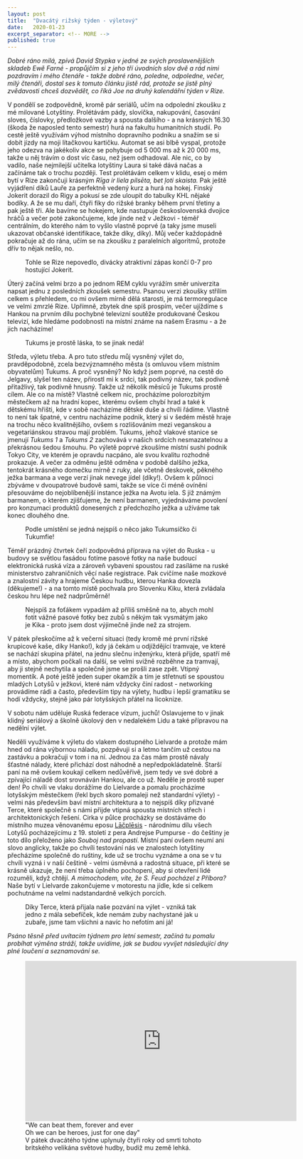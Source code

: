 ```yaml
---
layout: post
title:  "Dvacátý rižský týden - výletový"
date:   2020-01-23
excerpt_separator: <!-- MORE -->
published: true
---
```


<p class="intro"><i><span class="dropcap">D</span>obré ráno milá, zpívá David Stypka v jedné ze svých proslavenějších skladeb Ewě Farné - propůjčím si z jeho tří úvodních slov dvě a rád nimi pozdravím i mého čtenáře - takže dobré ráno, poledne, odpoledne, večer, milý čtenáři, dostal ses k tomuto článku jistě rád, protože se jistě plný zvědavosti chceš dozvědět, co říká Joe na druhý kalendářní týden v Rize. </i></p>

<!-- MORE --> 

V pondělí se zodpovědně, kromě pár seriálů, učím na odpolední zkoušku z mé milované Lotyštiny. Prolétávám pády, slovíčka, nakupování, časování sloves, číslovky, předložkové vazby a spousta dalšího - a na krásných 16.30 (škoda že naposled tento semestr) hurá na fakultu humanitních studií. Po cestě ještě využívám výhod místního dopravního podniku a snažím se si dobít jízdy na moji lítačkovou kartičku. Automat se asi blbě vyspal, protože jeho odezva na jakékoliv akce se pohybuje od 5 000 ms až k 20 000 ms, takže u něj trávím o dost víc času, než jsem odhadoval. Ale nic, co by vadilo, naše nejmilejší učitelka lotyštiny Laura si také dává načas a začínáme tak o trochu později. Test prolétávám celkem v klidu, esej o mém bytí v Rize zakončuji krásným _Rīga ir liela pilsēta, bet ļoti skaista._ Pak ještě vyjádření díků Lauře za perfektně vedený kurz a hurá na hokej. Finský Jokerit dorazil do Rigy a pokusí se zde uloupit do tabulky KHL nějaké bodíky. A že se mu daří, čtyři fíky do rižské branky během první třetiny a pak ještě tři. Ale bavíme se hokejem, kde nastupuje československá dvojice hráčů a večer poté zakončujeme, kde jinde než v Ježkovi - téměř centrálním, do kterého nám to vyšlo vlastně poprvé (a taky jsme museli ukazovat občanské identifikace, takže díky, díky). Můj večer každopádně pokračuje až do rána, učím se na zkoušku z paralelních algoritmů, protože dřív to nějak nešlo, no. 

<figure>  
 <img src="{{ site.baseurl }}/assets/img/IMG_3551.jpg" alt="" class="img-center"> 
   <figcaption>Tohle se Rize nepovedlo, divácky atraktivní zápas končí 0-7 pro hostující Jokerit.</figcaption>
 </figure>

Úterý začíná velmi brzo a po jednom REM cyklu vyrážím směr univerzita napsat jednu z posledních zkoušek semestru. Psanou verzi zkoušky střílím celkem s přehledem, co mi ovšem mírně dělá starosti, je má termoregulace ve velmi zmrzlé Rize. Upřímně, zbytek dne spíš prospím, večer ujíždíme s Hankou na prvním dílu pochybné televizní soutěže produkované Českou televizí, kde hledáme podobnosti na místní známe na našem Erasmu - a že jich nacházíme!

<figure>  
 <img src="{{ site.baseurl }}/assets/img/IMG_0010.jpg" alt="" class="img-center"> 
   <figcaption>Tukums je prostě láska, to se jinak nedá!</figcaption>
 </figure>

Středa, výletu třeba. A pro tuto středu můj vysněný výlet do, pravděpodobně, zcela bezvýznamného města (s omluvou všem místním obyvatelům) Tukums. A proč vysněný? No když jsem poprvé, na cestě do Jelgavy, slyšel ten název, přirostl mi k srdci, tak podivný název, tak podivně přitažlivý, tak podivně hnusný. Takže už několik měsíců je Tukums prostě cílem. Ale co na místě? Vlastně celkem nic, procházíme polorozbitým městečkem až na hradní kopec, kterému ovšem chybí hrad a také k dětskému hřišti, kde v sobě nacházíme dětské duše a chvíli řádíme. Vlastně to není tak špatné, v centru nacházíme podnik, který si v šedém městě hraje na trochu něco kvalitnějšího, ovšem s rozlišováním mezi veganskou a vegetariánskou stravou mají problém. Tukums, jehož vlakové stanice se jmenují _Tukums 1_ a _Tukums 2_ zachovává v našich srdcích nesmazatelnou a překrásnou šedou šmouhu. Po výletě poprvé zkoušíme místní sushi podnik Tokyo City, ve kterém je opravdu nacpáno, ale svou kvalitu rozhodně prokazuje. A večer za odměnu ještě odměna v podobě dalšího ježka, tentokrát krásného domečku mírně z ruky, ale včetně deskovek, pěkného ježka barmana a vege verzí jinak nevege jídel (díky!). Ovšem k půlnoci zbýváme v dvoupatrové budově sami, takže se více či méně ovínění přesouváme do nejoblíbenější instance ježka na Avotu iela. S již známým barmanem, o kterém zjišťujeme, že není barmanem, vyjednáváme povolení pro konzumaci produktů donesených z předchozího ježka a užíváme tak konec dlouhého dne.

<figure>  
 <img src="{{ site.baseurl }}/assets/img/82692656_171598400841514_9104434063032188928_n.jpg" alt="" class="img-center"> 
   <figcaption>Podle umístění se jedná nejspíš o něco jako Tukumsíčko či Tukumfie!</figcaption>
 </figure>

Téměř prázdný čtvrtek čeří zodpovědná příprava na výlet do Ruska - u budovy se světlou fasádou fotíme pasové fotky na naše budoucí elektronická ruská víza a zároveň vybaveni spoustou rad zasíláme na ruské ministerstvo zahraničních věcí naše registrace. Pak cvičíme naše mozkové a znalostní závity a hrajeme Českou hudbu, kterou Hanka dovezla (děkujeme!) - a na tomto místě pochvala pro Slovenku Kiku, která zvládala českou hru lépe než nadprůměrně!

<figure>  
 <img src="{{ site.baseurl }}/assets/img/IMG_3637-1579813843290.jpg" alt="" class="img-center"> 
   <figcaption>Nejspíš za foťákem vypadám až příliš směšně na to, abych mohl fotit vážné pasové fotky bez zubů s někým tak vysmátým jako je Kika - proto jsem dost výjimečně jinde než za strojem.</figcaption>
 </figure>

V pátek přeskočíme až k večerní situaci (tedy kromě mé první rižské krupicové kaše, díky Hanko!), kdy já čekám u odjíždějící tramvaje, ve které se nachází skupina přátel, na jednu slečnu inženýrku, která přijde, spatří mě a místo, abychom počkali na další, se velmi svižně rozběhne za tramvají, aby ji stejně nechytila a společně jsme se prošli zase zpět. Vtipný momentík. A poté ještě jeden super okamžik a tím je střetnutí se spoustou mladých Lotyšů v ježkovi, které nám vždycky činí radost - networking provádíme rádi a často, především tipy na výlety, hudbu i lepší gramatiku se hodí vždycky, stejně jako pár lotyšských přátel na licoknize.

V sobotu nám uděluje Ruská federace vízum, juchů! Oslavujeme to v jinak klidný seriálový a školně úkolový den v nedalekém Lidu a také přípravou na nedělní výlet. 

Neděli využíváme k výletu do vlakem dostupného Lielvarde a protože mám hned od rána výbornou náladu, pozpěvuji si a letmo tančím už cestou na zastávku a pokračuji v tom i na ní. Jednou za čas mám prostě návaly šťastné nálady, které přichází dost náhodně a nepředpokládatelně. Starší paní na mě ovšem koukají celkem nedůvěřivě, jsem tedy ve své dobré a zpívající náladě dost srovnáván Hankou, ale co už. Neděle je prostě super den! Po chvíli ve vlaku dorážíme do Lielvarde a pomalu procházíme lotyšským městečkem (řekl bych skoro pomaleji než standardní výlety) - velmi nás především baví místní architektura a to nejspíš díky přizvané Terce, které společně s námi přijde vtipná spousta místních střech i architektonických řešení. Cirka v půlce procházky se dostáváme do místního muzea věnovanému eposu [Lāčplēsis](https://cs.wikipedia.org/wiki/L%C4%81%C4%8Dpl%C4%93sis) - národnímu dílu všech Lotyšů pocházejícímu z 19. století z pera Andrejse Pumpurse - do češtiny je toto dílo přeloženo jako *Souboj nad propastí*. Místní paní ovšem neumí ani slovo anglicky, takže po chvíli testování nás ve znalostech lotyštiny přecházíme společně do ruštiny, kde už se trochu vyznáme a ona se v tu chvíli vyzná i v naší češtině - velmi úsměvná a radostná situace, při které se krásně ukazuje, že není třeba úplného pochopení, aby si otevření lidé rozuměli, když chtějí. _A mimochodem, víte, že S. Feud pocházel z Příbora?_ Naše bytí v Lielvarde zakončujeme v motorestu na jídle, kde si celkem pochutnáme na velmi nadstandardně velkých porcích.

<figure>  
 <img src="{{ site.baseurl }}/assets/img/IMG_3761.jpg" alt="" class="img-center"> 
   <figcaption>Díky Terce, která přijala naše pozvání na výlet - vzniká tak jedno z mála sebefíček, kde nemám zuby nachystané jak u zubaře, jsme tam všichni a navíc ho nefotím ani já!</figcaption>
 </figure>

_Psáno těsně před uvítacím týdnem pro letní semestr, začíná tu pomalu probíhat výměna stráží, takže uvidíme, jak se budou vyvíjet následující dny plné loučení a seznamování se._

<figure>
	<iframe width="610" height="360" class="img-center d-block"
	src="https://www.youtube.com/embed/lXgkuM2NhYI"
	frameborder="0"></iframe>
	<figcaption>
        "We can beat them, forever and ever <br>
        Oh we can be heroes, just for one day" <br>
        V pátek dvacátého týdne uplynuly čtyři roky od smrti tohoto britského velikána světové hudby, budiž mu země lehká.</figcaption></figure>   

